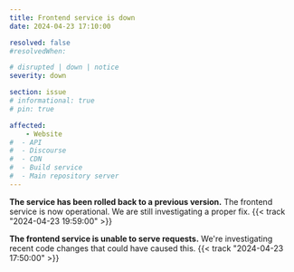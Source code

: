```yaml
---
title: Frontend service is down
date: 2024-04-23 17:10:00

resolved: false
#resolvedWhen: 

# disrupted | down | notice
severity: down

section: issue
# informational: true
# pin: true

affected:
    - Website
#  - API
#  - Discourse
#  - CDN
#  - Build service
#  - Main repository server
---
```


<!-- **Resolved*:** resolution message {{< track "2022-08-30 21:38:00" >}} -->

<!-- **Monitoring:** update after mitigation is in place {{< track "2022-08-30 21:38:00" >}} -->

**The service has been rolled back to a previous version.** The frontend service is now operational. We are still investigating a proper fix. {{< track "2024-04-23 19:59:00" >}}

**The frontend service is unable to serve requests.** We're investigating recent code changes that could have caused this. {{< track "2024-04-23 17:50:00" >}}
